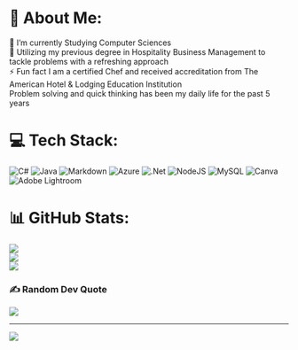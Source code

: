 # 💫 About Me:
🔭 I’m currently Studying Computer Sciences <br>🌱 Utilizing my previous degree in Hospitality Business Management to tackle problems with a refreshing approach<br>⚡ Fun fact I am a certified Chef and received accreditation from The American Hotel & Lodging Education Institution<br>Problem solving and quick thinking has been my daily life for the past 5 years


# 💻 Tech Stack:
![C#](https://img.shields.io/badge/c%23-%23239120.svg?style=plastic&logo=csharp&logoColor=white) ![Java](https://img.shields.io/badge/java-%23ED8B00.svg?style=plastic&logo=openjdk&logoColor=white) ![Markdown](https://img.shields.io/badge/markdown-%23000000.svg?style=plastic&logo=markdown&logoColor=white) ![Azure](https://img.shields.io/badge/azure-%230072C6.svg?style=plastic&logo=microsoftazure&logoColor=white) ![.Net](https://img.shields.io/badge/.NET-5C2D91?style=plastic&logo=.net&logoColor=white) ![NodeJS](https://img.shields.io/badge/node.js-6DA55F?style=plastic&logo=node.js&logoColor=white) ![MySQL](https://img.shields.io/badge/mysql-4479A1.svg?style=plastic&logo=mysql&logoColor=white) ![Canva](https://img.shields.io/badge/Canva-%2300C4CC.svg?style=plastic&logo=Canva&logoColor=white) ![Adobe Lightroom](https://img.shields.io/badge/Adobe%20Lightroom-31A8FF.svg?style=plastic&logo=Adobe%20Lightroom&logoColor=white)
# 📊 GitHub Stats:
![](https://github-readme-stats.vercel.app/api?username=ST10434048&theme=dark&hide_border=false&include_all_commits=true&count_private=true)<br/>
![](https://nirzak-streak-stats.vercel.app/?user=ST10434048&theme=dark&hide_border=false)<br/>
![](https://github-readme-stats.vercel.app/api/top-langs/?username=ST10434048&theme=dark&hide_border=false&include_all_commits=true&count_private=true&layout=compact)

### ✍️ Random Dev Quote
![](https://quotes-github-readme.vercel.app/api?type=horizontal&theme=radical)

---
[![](https://visitcount.itsvg.in/api?id=ST10434048&icon=2&color=0)](https://visitcount.itsvg.in)
